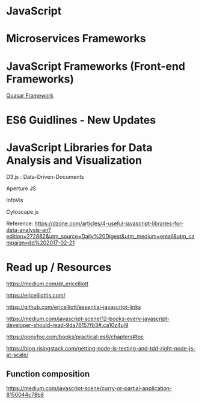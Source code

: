 # JavaScript

# Microservices Frameworks

# JavaScript Frameworks (Front-end Frameworks)
 [Quasar Framework](http://quasar-framework.org/)

# ES6 Guidlines - New Updates

# JavaScript Libraries for Data Analysis and Visualization

 D3.js : Data-Driven-Documents

 Aperture JS

 InfoVis

 Cytoscape.js

 Reference: https://dzone.com/articles/4-useful-javascript-libraries-for-data-analysis-an?edition=272882&utm_source=Daily%20Digest&utm_medium=email&utm_campaign=dd%202017-02-21

# Read up / Resources

https://medium.com/@_ericelliott

https://ericelliottjs.com/

https://github.com/ericelliott/essential-javascript-links

https://medium.com/javascript-scene/12-books-every-javascript-developer-should-read-9da76157fb3#.ca10z4uj9

https://ponyfoo.com/books/practical-es6/chapters#toc

https://blog.risingstack.com/getting-node-js-testing-and-tdd-right-node-js-at-scale/


## Function composition

https://medium.com/javascript-scene/curry-or-partial-application-8150044c78b8

